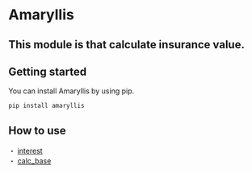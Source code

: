 # Amaryllis

## This module is that calculate insurance value.

## Getting started  

You can install Amaryllis by using pip.  

```
pip install amaryllis
```

## How to use  
・ [interest](/docs/interest.md)  
・ [calc_base](/docs/calc_base.md)













